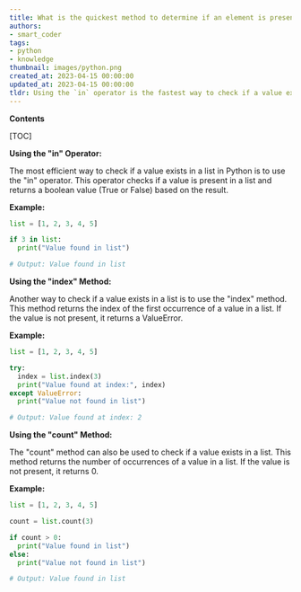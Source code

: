 ```yaml
---
title: What is the quickest method to determine if an element is present in a list?
authors:
- smart_coder
tags:
- python
- knowledge
thumbnail: images/python.png
created_at: 2023-04-15 00:00:00
updated_at: 2023-04-15 00:00:00
tldr: Using the `in` operator is the fastest way to check if a value exists in a list in Python.
---
```


**Contents**

[TOC]

**Using the "in" Operator:**

The most efficient way to check if a value exists in a list in Python is to use the "in" operator. This operator checks if a value is present in a list and returns a boolean value (True or False) based on the result.

**Example:**

```python
list = [1, 2, 3, 4, 5]

if 3 in list:
  print("Value found in list")

# Output: Value found in list
```

**Using the "index" Method:**

Another way to check if a value exists in a list is to use the "index" method. This method returns the index of the first occurrence of a value in a list. If the value is not present, it returns a ValueError.

**Example:**

```python
list = [1, 2, 3, 4, 5]

try:
  index = list.index(3)
  print("Value found at index:", index)
except ValueError:
  print("Value not found in list")

# Output: Value found at index: 2
```

**Using the "count" Method:**

The "count" method can also be used to check if a value exists in a list. This method returns the number of occurrences of a value in a list. If the value is not present, it returns 0.

**Example:**

```python
list = [1, 2, 3, 4, 5]

count = list.count(3)

if count > 0:
  print("Value found in list")
else:
  print("Value not found in list")

# Output: Value found in list
```
